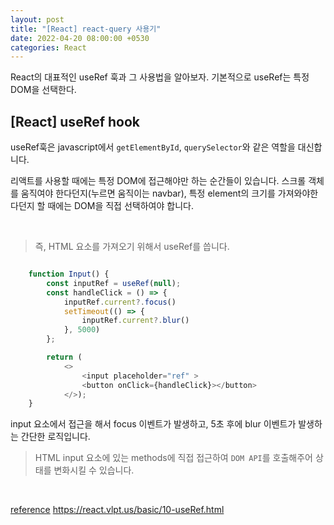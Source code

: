 ```yaml
---
layout: post
title: "[React] react-query 사용기"
date: 2022-04-20 08:00:00 +0530
categories: React
---
```


React의 대표적인 useRef 훅과 그 사용법을 알아보자. 기본적으로 useRef는 특정 DOM을 선택한다.

## [React] useRef hook

useRef훅은 javascript에서 `getElementById`, `querySelector`와 같은 역할을 대신합니다.

리액트를 사용할 때에는 특정 DOM에 접근해야만 하는 순간들이 있습니다. 스크롤 객체를 움직여야 한다던지(누르면 움직이는 navbar), 특정 element의 크기를 가져와야한다던지 할 때에는 DOM을 직접 선택하여야 합니다.

<br/>

> 즉, HTML 요소를 가져오기 위해서 useRef를 씁니다.

```javascript

    function Input() {
        const inputRef = useRef(null);
        const handleClick = () => {
            inputRef.current?.focus()
            setTimeout(() => {
                inputRef.current?.blur()
            }, 5000)
        };

        return (
            <>
                <input placeholder="ref" >
                <button onClick={handleClick}></button>
            </>);
    }

```

input 요소에서 접근을 해서 focus 이벤트가 발생하고, 5초 후에 blur 이벤트가 발생하는 간단한 로직입니다.

> HTML input 요소에 있는 methods에 직접 접근하여 `DOM API`를 호출해주어 상태를 변화시킬 수 있습니다.

<br>

[reference](https://react.vlpt.us/basic/10-useRef.html)
https://react.vlpt.us/basic/10-useRef.html
